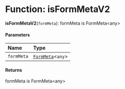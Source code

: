 # Function: isFormMetaV2

**isFormMetaV2**(`formMeta`): formMeta is FormMeta\<any>

#### Parameters

| Name | Type |
| :------ | :------ |
| `formMeta` | [`FormMeta`](/auto-docs/fixed-layout-editor/interfaces/FormMeta.md)<`any`> | `IFormMeta` |

#### Returns

formMeta is FormMeta\<any>
